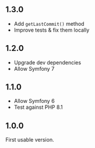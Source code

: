 1.3.0
-----

* Add `getLastCommit()` method
* Improve tests & fix them locally

1.2.0
-----

* Upgrade dev dependencies
* Allow Symfony 7

1.1.0
-----

* Allow Symfony 6
* Test against PHP 8.1

1.0.0
-----

First usable version.
